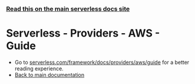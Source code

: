 <!--
title: Serverless Framework - AWS Guide
menuText: AWS
layout: Doc
-->

<!-- DOCS-SITE-LINK:START automatically generated  -->
### [Read this on the main serverless docs site](https://www.serverless.com/docs/providers/aws/guide/)
<!-- DOCS-SITE-LINK:END -->

# Serverless - Providers - AWS - Guide

* Go to [serverless.com/framework/docs/providers/aws/guide](https://www.serverless.com/framework/docs/providers/aws/guide) for a better reading experience.
* [Back to main documentation](../../../README.md)
